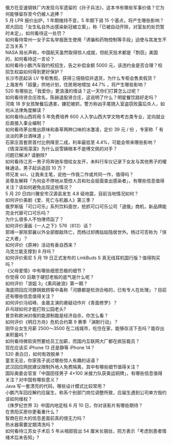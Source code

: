 俄方在亚速钢铁厂内发现乌军遗留的《孙子兵法》，这本书有哪些军事价值？它为何能够留存至今仍被人追捧？  
5 月 LPR 报价出炉，1 年期维持不变，5 年期下调 15 个基点，将产生哪些影响？  
郑大回应「女生私自外出感染新冠被立案」，称「已被自动开除，对室友的处罚暂时未定」，如何看待这一处罚？  
如何看待常州一女子实名举报医生使用「诱骗和药物控制等手段」迫使与其发生不正当关系？  
NASA 局长声称，中国航天虽然取得惊人成就，但航天技术都是「剽窃」美国的，如何看待这一言论？  
如何看待小鹏汽车毁约校招生，告之补偿金额 5000 元，该违约金是否合理？校招生权益如何得到更好保护？  
长沙市民起诉 LV 专柜售假，获得三倍赔偿并退货，为什么专柜会售卖假货？  
上海发布「超量」供地计划，住房用地增加 44.7% ，将产生哪些影响？  
520 有哪些比「我爱你」更浪漫的情话？这一天你们打算怎么过呢？  
如何看待贤合庄改名，陈赫退股贤合庄，这说明了什么？明星餐饮路好走吗？  
河南 18 岁女孩聚餐后遇害，嫌犯被抓，警方称凶手尾随入室盗窃败露后杀人，如何从法律角度解读？  
如何看待山西将用 5 年免费培养 600 人入学山西大学文物考古类专业，定向就业后直接入事业编制？  
如何看待茅台推出原味和香草两种口味的冰激凌，定价 39 元 / 份 ，专家称「 有淡淡的茅台酒味道 」？  
石家庄首套房首付比例降至二成，利率最低至 4.4%，可能会带来哪些影响？  
《情深深雨濛濛》为什么说雪姨根本不是傅文佩的对手？  
问题已解决? 请删除?  
如何看待江苏一男子将奔驰车借给女友开，未料行车仪记录下女友与其他男子的暧昧通话，男子起诉追回 10 万？  
师兄发 sci，让我来主笔，说他一作我二作或共同一作，值得吗？  
吴尊友解释「为何会不停地从管控人员和社会层面查出感染者」，有哪些信息值得关注？该如何避免出现这些情况？  
5 月 20 日四川雅安市汉源县发生 4.8 级地震，目前当地情况如何？  
如何评价美剧《爱、死亡与机器人》第三季？  
俄罗斯版「可口可乐」系列饮料面世，抢抓可口可乐公司「退俄」商机，新品牌能完全代替可口可乐吗？  
为什么很多人不怕律师函了？  
如何评价漫画《一人之下》576（613）话？  
郭靖一家除郭襄以外全部御敌阵亡，而杨过却携姑姑隐居世外。杨过可否称为「侠之大者」？  
如何评价《原神》活动有香自西来？  
乌克兰能支撑到 8 月吗？  
如何评价索尼 5 月 19 日正式发布的 LinkBuds S 真无线耳机国行版？值得购买吗？  
《父母爱情》中有哪些细思恐极的细节？  
你觉得 00 后敢于硬怼老板的底气是什么呢？  
如何评价「浪姐 3」《乘风破浪》第一期？  
海底捞回应河豚锅致顾客中毒称「河豚都是检测合格的，已有专人在处理」？目前还有哪些信息值得关注？  
如何评价冯绍峰、金晨主演的悬疑动作片《青面修罗》？  
乒乓球如何才能打败公园老头?  
普京称欧洲对俄的能源制裁是经济自杀，你怎么看？  
如何评价《明日方舟》危机合约第 9 赛季「渊默行动」？  
刚毕业女生月薪 2500～3500 在二线城市，吃住在家，能够存活下去吗？能存出来积蓄吗？  
如何看待微软突然要给员工加薪，而国内互联网大厂都在疯狂裁员？  
现在应该买 iPhone 13 还是静等 iPhone 14？  
520 表白日，如何有效脱单？  
童言无忌，你家孩子说过哪些惊人有趣的话语？  
武汉回应网民建议限制外地人免费隔离，其中有哪些细节值得关注？  
国际奥委会官宣「中国田径男子 4×100 米接力队获奥运铜牌」，有哪些信息值得关注？对中国有哪些意义？  
Java 写一套漂亮的代码，哪些设计模式比较常用？  
小鹏汽车回应解约应届生，称系个别部门岗位调整所致，应届生遇到公司单方毁约该如何维权？  
《侏罗纪世界 3》中国内地定档 6 月 10 日，你对该影片有哪些期待？  
在贵阳买房你更看重什么？  
智商在巨大的信息差面前真的很无力吗？  
热水器需要定期清洗吗？  
如何看待江苏女子术后 5 年从咽部拔出 54 厘米长钢丝，院方表示「考虑到患者情绪术后未告知」?  
